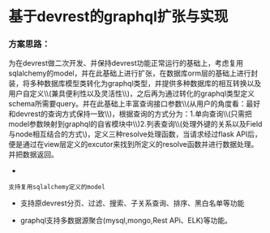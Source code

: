 # 基于devrest的graphql扩张与实现

### **方案思路：**

为在devrest做二次开发、并保持devrest功能正常运行的基础上，考虑复用sqlalchemy的model，并在此基础上进行扩张，在数据库orm层的基础上进行封装，将多种数据库模型类转化为graphql类型，并提供多种数据库的相互转换以及用户自定义\\\\(兼具便利性以及灵活性\\\\\)，之后再为通过转化的graphql类型定义schema所需要query。并在此基础上丰富查询接口参数\\\\(从用户的角度看：最好和devrest的查询方式保持一致\\\\)，根据查询的方式分为：1.单向查询\\\\(只需把model参数映射到graphql的自省模块中\\\\)2.列表查询\\\\(处理外键的关系以及Field与node相互结合的方式\\\)，定义三种resolve处理函数，当请求经过flask API后，便是通过在view层定义的excutor来找到所定义的resolve函数并进行数据处理。并把数据返回。

* 





















```
支持复用sqlalchemy定义的model
```

* 支持原devrest分页、过滤、搜索、子关系查询、排序、黑白名单等功能

* graphql支持多数据源聚合\(mysql,mongo,Rest APi、ELK\)等功能。



